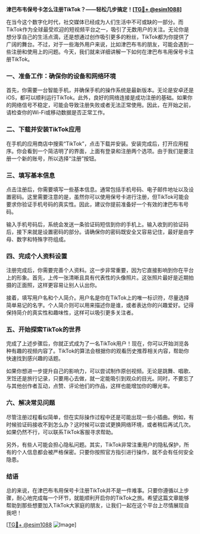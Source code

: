 **津巴布韦保号卡怎么注册TikTok？——轻松几步搞定！[[TG💪+ @esim1088](https://t.me/s/esim1088)]**

在当今这个数字化时代，社交媒体已经成为人们生活中不可或缺的一部分。而TikTok作为全球最受欢迎的短视频平台之一，吸引了无数用户的关注。无论你是想分享自己的生活点滴，还是想通过创作吸引更多的粉丝，TikTok都为你提供了广阔的舞台。不过，对于一些海外用户来说，比如津巴布韦的朋友，可能会遇到一些注册和使用上的问题。今天，我们就来详细讲解一下如何在津巴布韦用保号卡注册TikTok。

### 一、准备工作：确保你的设备和网络环境

首先，你需要一台智能手机，并确保手机的操作系统是最新版本。无论是安卓还是iOS，都可以顺利运行TikTok。此外，良好的网络连接是成功注册的基础。如果你的网络信号不稳定，可能会导致注册失败或者无法正常使用。因此，在开始之前，请检查你的Wi-Fi或移动数据是否正常工作。

### 二、下载并安装TikTok应用

在手机的应用商店中搜索“TikTok”，点击下载并安装。安装完成后，打开应用程序。你会看到一个简洁明了的界面，上面有登录和注册两个选项。由于我们是要注册一个新的账号，所以选择“注册”按钮。

### 三、填写基本信息

点击注册后，你需要填写一些基本信息。通常包括手机号码、电子邮件地址以及设置密码。这里需要注意的是，虽然你可以使用保号卡进行注册，但TikTok可能会要求你验证手机号码的真实性。因此，建议你提前准备好一个有效的津巴布韦号码。

输入手机号码后，系统会发送一条验证码短信到你的手机上。输入收到的验证码后，接下来就是设置密码的部分。请确保你的密码既安全又容易记住，最好是由字母、数字和特殊字符组成。

### 四、完成个人资料设置

注册完成后，你需要完善个人资料。这一步非常重要，因为它直接影响到你在平台上的形象。首先，上传一张清晰且具有代表性的头像照片。这张照片最好是近期拍摄的正面照，这样更容易让别人认出你。

接着，填写用户名和个人简介。用户名是你在TikTok上的唯一标识符，尽量选择简单易记的名字。个人简介则可以用来描述你是谁，或者表达你的兴趣爱好。记得保持简介的真实性和趣味性，这样可以吸引更多关注者。

### 五、开始探索TikTok的世界

完成了上述步骤后，你就正式成为了一名TikTok用户！现在，你可以开始浏览各种有趣的视频内容了。TikTok的算法会根据你的观看历史推荐相关内容，帮助你快速找到感兴趣的话题。

如果你想进一步提升自己的影响力，可以尝试制作原创视频。无论是跳舞、唱歌、烹饪还是旅行记录，只要用心去做，就一定能吸引到观众的目光。同时，不要忘了与其他创作者互动，点赞、评论他们的作品，这样也能增加你的曝光率。

### 六、解决常见问题

尽管注册过程看似简单，但在实际操作过程中还是可能出现一些小插曲。例如，有时候验证码接收不到怎么办？这时候可以尝试更换网络环境，或者稍后再试几次。如果仍然不行，可以联系TikTok客服寻求帮助。

另外，有些人可能会担心隐私问题。其实，TikTok非常注重用户的隐私保护，所有的个人信息都会被严格保密。只要你按照官方指引进行操作，就不会有任何安全隐患。

### 结语

总的来说，在津巴布韦用保号卡注册TikTok并不是一件难事。只要你遵循以上步骤，耐心地完成每一个环节，就能顺利开启你的TikTok之旅。希望这篇文章能够帮助到那些想要加入TikTok大家庭的朋友，让我们一起在这个平台上尽情展现自我吧！

[[TG💪+ @esim1088](https://t.me/s/esim1088) ![Image](https://i.postimg.cc/4NQfJmqS/Snipaste-2025-05-13-00-14-12.png)]
